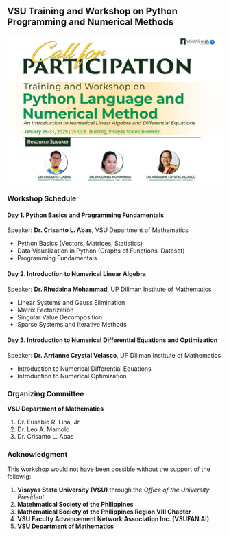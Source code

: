 ## VSU Training and Workshop on Python Programming and Numerical Methods

<img src="https://github.com/rhudaina/Training-and-Workshop-on-Python-Programming-and-Numerical-Methods/blob/main/poster.jpg" width="700">


### Workshop Schedule

#### Day 1. Python Basics and Programming Fundamentals
Speaker: **Dr. Crisanto L. Abas**, VSU Department of Mathematics
- Python Basics (Vectors, Matrices, Statistics)
- Data Visualization in Python (Graphs of Functions, Dataset)
- Programming Fundamentals


#### Day 2. Introduction to Numerical Linear Algebra
Speaker: **Dr. Rhudaina Mohammad**, UP Diliman Institute of Mathematics
- Linear Systems and Gauss Elimination
- Matrix Factorization
- Singular Value Decomposition
- Sparse Systems and Iterative Methods

#### Day 3. Introduction to Numerical Differential Equations and Optimization
Speaker: **Dr. Arrianne Crystal Velasco**, UP Diliman Institute of Mathematics
- Introduction to Numerical Differential Equations
- Introduction to Numerical Optimization

### Organizing Committee
**VSU Department of Mathematics**
1. Dr. Eusebio R. Lina, Jr.
2. Dr. Leo A. Mamolo
3. Dr. Crisanto L. Abas

### Acknowledgment 
This workshop would not have been possible without the support of the followig:
1. **Visayas State University (VSU)** through the *Office of the University President*
2. **Matehmatical Society of the Philippines**
3. **Mathematical Society of the Philippines Region VIII Chapter**
4. **VSU Faculty Advancement Network Association Inc. (VSUFAN AI)**
5. **VSU Department of Mathematics**

